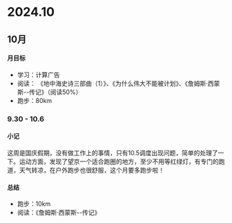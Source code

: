 # 2024.10

## 10月

#### 月目标
- 学习：计算广告
- 阅读： 《地中海史诗三部曲（1）》、《为什么伟大不能被计划》、《詹姆斯·西蒙斯--传记》（阅读50%）
- 跑步：80km

### 9.30 - 10.6

#### 小记
这周是国庆假期，没有做工作上的事情，只有10.5调度出现问题，简单的处理了一下。运动方面，发现了望京一个适合跑圈的地方，至少不用等红绿灯，有专门的跑道，天气转凉，在户外跑步也很舒服，这个月要多跑步啦！


#### 总结
- 跑步：10km
- 阅读：《詹姆斯·西蒙斯--传记》